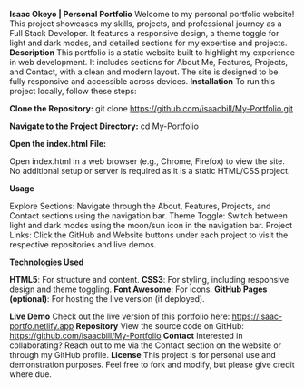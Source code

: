 **Isaac Okeyo | Personal Portfolio**
Welcome to my personal portfolio website! This project showcases my skills, projects, and professional journey as a Full Stack Developer. It features a responsive design, a theme toggle for light and dark modes, and detailed sections for my expertise and projects.
**Description**
This portfolio is a static website built to highlight my experience in web development. It includes sections for About Me, Features, Projects, and Contact, with a clean and modern layout. The site is designed to be fully responsive and accessible across devices.
**Installation**
To run this project locally, follow these steps:

**Clone the Repository:**
git clone https://github.com/isaacbill/My-Portfolio.git


**Navigate to the Project Directory:**
cd My-Portfolio


**Open the index.html File:**

Open index.html in a web browser (e.g., Chrome, Firefox) to view the site.
No additional setup or server is required as it is a static HTML/CSS project.



**Usage**

Explore Sections: Navigate through the About, Features, Projects, and Contact sections using the navigation bar.
Theme Toggle: Switch between light and dark modes using the moon/sun icon in the navigation bar.
Project Links: Click the GitHub and Website buttons under each project to visit the respective repositories and live demos.

**Technologies Used**

**HTML5**: For structure and content.
**CSS3**: For styling, including responsive design and theme toggling.
**Font Awesome**: For icons.
**GitHub Pages (optional)**: For hosting the live version (if deployed).

**Live Demo**
Check out the live version of this portfolio here: https://isaac-portfo.netlify.app
**Repository**
View the source code on GitHub: https://github.com/isaacbill/My-Portfolio
**Contact**
Interested in collaborating? Reach out to me via the Contact section on the website or through my GitHub profile.
**License**
This project is for personal use and demonstration purposes. Feel free to fork and modify, but please give credit where due.
